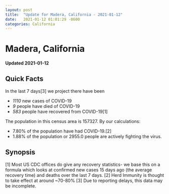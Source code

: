 ```yaml
---
layout: post
title:  "Update for Madera, California - 2021-01-12"
date:   2021-01-12 01:01:29 -0600
categories: California
---
```


# Madera, California
#### Updated 2021-01-12

## Quick Facts

In the last 7 days[3] we project there have been
- *1110* new cases of COVID-19
- *9* people have died of COVID-19
- *583* people have recovered from COVID-19[1]

The population in this census area is 157327. By our calculations:
- 7.80% of the population have had COVID-19.[2]
- 1.88% of the population or 2955.0 people are actively fighting the virus.

## Synopsis




[1] Most US CDC offices do give any recovery statistics- we base this on a formula which looks at confirmed new cases
15 days ago (the average recovery time) and deaths over the last 7 days.
[2] Herd Immunity is thought to take effect at around ~70-80%
[3] Due to reporting delays, this data may be incomplete. 
    